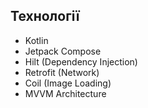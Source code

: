 ## Технології

- Kotlin
- Jetpack Compose
- Hilt (Dependency Injection)
- Retrofit (Network)
- Coil (Image Loading)
- MVVM Architecture 